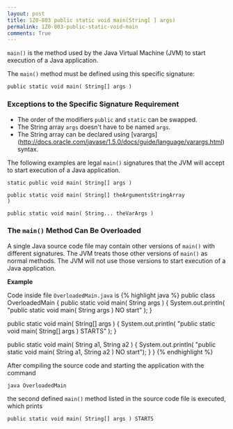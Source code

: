 ```yaml
---
layout: post
title: 1Z0-803 public static void main(String[ ] args) 
permalink: 1Z0-803-public-static-void-main
comments: True
---
```


<code>main()</code> is the method used by the Java Virtual Machine (JVM) to start execution of a Java application.

The <code>main()</code> method must be defined using this specific signature:

<code>public static void main( String[] args )</code>

### Exceptions to the Specific Signature Requirement

* The order of the modifiers <code>public</code> and  <code>static</code> can be swapped.
* The String array <code>args</code> doesn't have to be named <code>args</code>.
* The String array can be declared using [varargs] (http://docs.oracle.com/javase/1.5.0/docs/guide/language/varargs.html) syntax.

The following examples are legal <code>main()</code> signatures that the JVM will accept to start execution of a Java application.

<code>static public void main( String[] args )</code>

<code>public static void main( String[] theArgumentsStringArray )</code>

<code>public static void main( String... theVarArgs )</code>

### The <code>main()</code> Method Can Be Overloaded

A single Java source code file may contain other versions of <code>main()</code> with different signatures. The JVM treats those other versions of <code>main()</code> as normal methods. The JVM will not use those versions to start execution of a Java application.

**Example**

Code inside file <code>OverloadedMain.java</code> is
{% highlight java %}
public class OverloadedMain
{
   public static void main( String args )
   {
      System.out.println(
       "public static void main( String args ) NO start" );
   }

   public static void main( String[] args )
   {
      System.out.println(
       "public static void main( String[] args ) STARTS" );
   }

   public static void main( String a1, String a2 )
   {
      System.out.println(
       "public static void main( String a1, String a2 ) NO start");
   }
}
{% endhighlight %}

After compiling the source code and starting the application with the command

<code>java OverloadedMain</code>

the second defined <code>main()</code> method listed in the source code file is executed, which prints

    public static void main( String[] args ) STARTS
